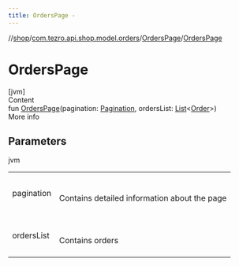 ```yaml
---
title: OrdersPage -
---
```

//[shop](../../../index.md)/[com.tezro.api.shop.model.orders](../index.md)/[OrdersPage](index.md)/[OrdersPage](-orders-page.md)



# OrdersPage  
[jvm]  
Content  
fun [OrdersPage](-orders-page.md)(pagination: [Pagination](../../com.tezro.api.shop.model.common/-pagination/index.md), ordersList: [List](https://kotlinlang.org/api/latest/jvm/stdlib/kotlin.collections/-list/index.html)<[Order](../-order/index.md)>)  
More info  


## Parameters  
  
jvm  
  
| | |
|---|---|
| <a name="com.tezro.api.shop.model.orders/OrdersPage/OrdersPage/#com.tezro.api.shop.model.common.Pagination#kotlin.collections.List[com.tezro.api.shop.model.orders.Order]/PointingToDeclaration/"></a>pagination| <a name="com.tezro.api.shop.model.orders/OrdersPage/OrdersPage/#com.tezro.api.shop.model.common.Pagination#kotlin.collections.List[com.tezro.api.shop.model.orders.Order]/PointingToDeclaration/"></a><br><br>Contains detailed information about the page<br><br>|
| <a name="com.tezro.api.shop.model.orders/OrdersPage/OrdersPage/#com.tezro.api.shop.model.common.Pagination#kotlin.collections.List[com.tezro.api.shop.model.orders.Order]/PointingToDeclaration/"></a>ordersList| <a name="com.tezro.api.shop.model.orders/OrdersPage/OrdersPage/#com.tezro.api.shop.model.common.Pagination#kotlin.collections.List[com.tezro.api.shop.model.orders.Order]/PointingToDeclaration/"></a><br><br>Contains orders<br><br>|
  
  



